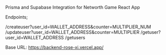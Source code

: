 Prisma and Supabase Integration for Networth Game React App

Endpoints;

/createuser?user_id=WALLET_ADDRESS&counter=MULTIPLIER_NUM
/updateuser?user_id=WALLET_ADDRESS&counter=MULTIPLIER
/getuser?user_id=WALLET_ADDRESS
/getusers

Base URL: https://backend-rose-xi.vercel.app/
